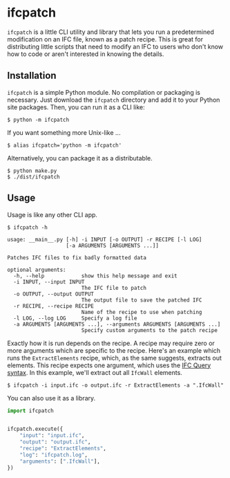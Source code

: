 # ifcpatch

`ifcpatch` is a little CLI utility and library that lets you run a predetermined
modification on an IFC file, known as a patch recipe. This is great for
distributing little scripts that need to modify an IFC to users who don't know
how to code or aren't interested in knowing the details.

## Installation

`ifcpatch` is a simple Python module. No compilation or packaging is necessary.
Just download the `ifcpatch` directory and add it to your Python site packages.
Then, you can run it as a CLI like:

```
$ python -m ifcpatch
```

If you want something more Unix-like ...

```
$ alias ifcpatch='python -m ifcpatch'
```

Alternatively, you can package it as a distributable.

```
$ python make.py
$ ./dist/ifcpatch
```

## Usage

Usage is like any other CLI app.

```
$ ifcpatch -h

usage: __main__.py [-h] -i INPUT [-o OUTPUT] -r RECIPE [-l LOG]
                   [-a ARGUMENTS [ARGUMENTS ...]]

Patches IFC files to fix badly formatted data

optional arguments:
  -h, --help            show this help message and exit
  -i INPUT, --input INPUT
                        The IFC file to patch
  -o OUTPUT, --output OUTPUT
                        The output file to save the patched IFC
  -r RECIPE, --recipe RECIPE
                        Name of the recipe to use when patching
  -l LOG, --log LOG     Specify a log file
  -a ARGUMENTS [ARGUMENTS ...], --arguments ARGUMENTS [ARGUMENTS ...]
                        Specify custom arguments to the patch recipe
```

Exactly how it is run depends on the recipe. A recipe may require zero or more
arguments which are specific to the recipe. Here's an example which runs the
`ExtractElements` recipe, which, as the same suggests, extracts out elements.
This recipe expects one argument, which uses the [IFC Query
syntax](https://wiki.osarch.org/index.php?title=IfcOpenShell_code_examples#IFC_Query_Syntax).
In this example, we'll extract out all `IfcWall` elements.

```
$ ifcpatch -i input.ifc -o output.ifc -r ExtractElements -a ".IfcWall"
```

You can also use it as a library.

```python
import ifcpatch


ifcpatch.execute({
    "input": "input.ifc",
    "output": "output.ifc",
    "recipe": "ExtractElements",
    "log": "ifcpatch.log",
    "arguments": [".IfcWall"],
})
```
